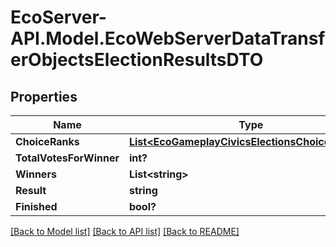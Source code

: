 # EcoServer-API.Model.EcoWebServerDataTransferObjectsElectionResultsDTO
## Properties

Name | Type | Description | Notes
------------ | ------------- | ------------- | -------------
**ChoiceRanks** | [**List&lt;EcoGameplayCivicsElectionsChoiceResults&gt;**](EcoGameplayCivicsElectionsChoiceResults.md) |  | [optional] 
**TotalVotesForWinner** | **int?** |  | [optional] 
**Winners** | **List&lt;string&gt;** |  | [optional] 
**Result** | **string** |  | [optional] 
**Finished** | **bool?** |  | [optional] 

[[Back to Model list]](../README.md#documentation-for-models) [[Back to API list]](../README.md#documentation-for-api-endpoints) [[Back to README]](../README.md)

